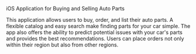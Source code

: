 iOS Application for Buying and Selling Auto Parts

This application allows users to buy, order, and list their auto parts.
A flexible catalog and easy search make finding parts for your car simple.
The app also offers the ability to predict potential issues with your car's parts and provides the best recommendations.
Users can place orders not only within their region but also from other regions.
